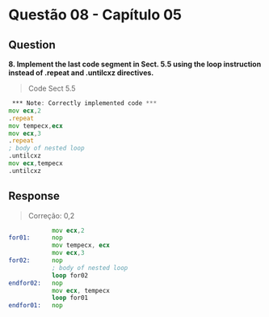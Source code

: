 # Questão 08 - Capítulo 05

## Question

**<p>8. Implement the last code segment in Sect. 5.5 using the loop instruction instead
of .repeat and .untilcxz directives.</p>**

>  Code Sect 5.5
```asm
 *** Note: Correctly implemented code ***
mov ecx,2
.repeat
mov tempecx,ecx
mov ecx,3
.repeat
; body of nested loop
.untilcxz
mov ecx,tempecx
.untilcxz
```

## Response

> Correção: 0,2

```asm
            mov ecx,2
for01:      nop
            mov tempecx, ecx
            mov ecx,3
for02:      nop
            ; body of nested loop
            loop for02
endfor02:   nop
            mov ecx, tempecx
            loop for01
endfor01:   nop
```
